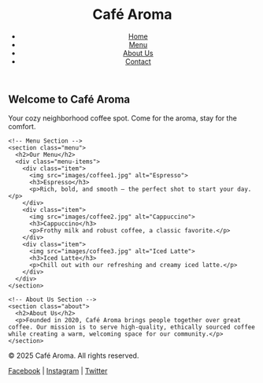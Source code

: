 <!DOCTYPE html>
<html lang="en">
<head>
  <meta charset="UTF-8" />
  <meta name="viewport" content="width=device-width, initial-scale=1.0" />
  <title>Café Aroma</title>
  <link rel="stylesheet" href="style.css" />
</head>
<body>

  <!-- Header -->
  <header>
    <div class="container">
      <h1>Café Aroma</h1>
      <nav>
        <ul>
          <li><a href="#">Home</a></li>
          <li><a href="#">Menu</a></li>
          <li><a href="#">About Us</a></li>
          <li><a href="#">Contact</a></li>
        </ul>
      </nav>
    </div>
  </header>

  <!-- Main Content -->
  <main>
    <!-- Welcome Section -->
    <section class="welcome">
      <h2>Welcome to Café Aroma</h2>
      <p>Your cozy neighborhood coffee spot. Come for the aroma, stay for the comfort.</p>
    </section>

    <!-- Menu Section -->
    <section class="menu">
      <h2>Our Menu</h2>
      <div class="menu-items">
        <div class="item">
          <img src="images/coffee1.jpg" alt="Espresso">
          <h3>Espresso</h3>
          <p>Rich, bold, and smooth – the perfect shot to start your day.</p>
        </div>
        <div class="item">
          <img src="images/coffee2.jpg" alt="Cappuccino">
          <h3>Cappuccino</h3>
          <p>Frothy milk and robust coffee, a classic favorite.</p>
        </div>
        <div class="item">
          <img src="images/coffee3.jpg" alt="Iced Latte">
          <h3>Iced Latte</h3>
          <p>Chill out with our refreshing and creamy iced latte.</p>
        </div>
      </div>
    </section>

    <!-- About Us Section -->
    <section class="about">
      <h2>About Us</h2>
      <p>Founded in 2020, Café Aroma brings people together over great coffee. Our mission is to serve high-quality, ethically sourced coffee while creating a warm, welcoming space for our community.</p>
    </section>
  </main>

  <!-- Footer -->
  <footer>
    <p>&copy; 2025 Café Aroma. All rights reserved.</p>
    <div class="socials">
      <a href="#">Facebook</a> |
      <a href="#">Instagram</a> |
      <a href="#">Twitter</a>
    </div>
  </footer>

</body>
</html>
